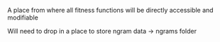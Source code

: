 A place from where all fitness functions will be directly accessible and modifiable 

Will need to drop in a place to store ngram data -> ngrams folder
